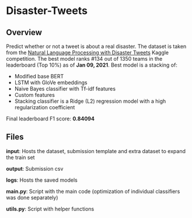 # Disaster-Tweets


## Overview
Predict whether or not a tweet is about a real disaster. The dataset is taken from the [Natural Language Processing with Disaster Tweets](https://www.kaggle.com/c/nlp-getting-started/overview) Kaggle competition. The best model ranks #134 out of 1350 teams in the leaderboard (Top 10%) as of **Jan 09, 2021**.
Best model is a stacking of:
- Modified base BERT
- LSTM with GloVe embeddings
- Naive Bayes classifier with Tf-idf features
- Custom features
- Stacking classifier is a Ridge (L2) regression model with a high regularization coefficient

Final leaderboard F1 score: **0.84094**


## Files
**input**: Hosts the dataset, submission template and extra dataset to expand the train set

**output**: Submission csv

**logs**: Hosts the saved models

**main.py**: Script with the main code (optimization of individual classifiers was done separately)

**utils.py**: Script with helper functions
